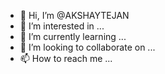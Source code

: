 - 👋 Hi, I’m @AKSHAYTEJAN
- 👀 I’m interested in ...
- 🌱 I’m currently learning ...
- 💞️ I’m looking to collaborate on ...
- 📫 How to reach me ...

<!---
AKSHAYTEJAN/AKSHAYTEJAN is a ✨ special ✨ repository because its `README.md` (this file) appears on your GitHub profile.
You can click the Preview link to take a look at your changes.
--->
